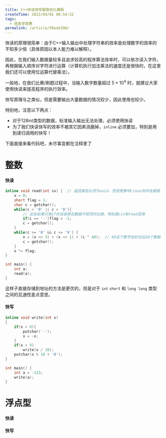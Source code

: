 ```yaml
---
title: C++快读快写极限优化模板
createTime: 2022/04/01 08:54:32
tags:
  - 信息学竞赛
permalink: /article/59oa5390/
---
```


快读的原理很简单：由于C++输入输出中处理字符串的效率是处理数字的效率的不知多少倍（具体原因以本人能力难以解释）。

因此，在我们输入数据量较多且追求较高的程序算法效率时，可以依次读入字符，再根据输入顺序对字符进行运算（计算机执行加法乘法的速度还是很快的，在这里我们还可以使用位运算代替乘法）。

一般地，在我们比赛/刷题过程中，当输入数字数量超过 $5\times10^4$ 时，就建议大家使用快读来提高程序的执行效率。

快写原理与之类似，但是需要输出大量数据的情况较少，因此使用也较少。

特别地，注意以下两点：

- 对于128int类型的数据，标准输入输出无法处理，必须使用快读
- 为了我们快读快写的效率不被其它因素消磨掉，`inline` 必须要加，特别是用到递归调用的快写！

下面直接来看代码吧，未尽事宜都在注释里了

# 整数

#### 快读

```cpp
inline void read(int &x) {  // 返回类型必须为void，否则竞赛中Linux测评会报错，Windows没事
	x = 0;
	short flag = 1;
	char c = getchar();
    while(c < '0' || c > '9'){
    	// 此处如果只用if的话容易在数据不规范时出错，特别是cin和read混用
        if(c == '-')flag = -1;
        c = getchar();
    }
	while(c >= '0' && c <= '9') {
		x = (x << 3) + (x << 1) + (c ^ 48);  // 48这个数字恰好往后10个数都可以使用位运算，可以写成二进制证明；位运算能用当然更好
		c = getchar();
	}
	x *= flag;
}

int main() {
	int a;
	read(a);
}
```

这样子直接存储到地址的方法是更优的，但是对于 `int` `short` 和 `long long` 类型之间的互通性差点意思。

#### 快写

```cpp
inline void write(int x)
{
    if(x < 0){
    	putchar('-');
		x = -x;
	}
    if(x > 9) 
		write(x / 10);
    putchar(x % 10 + '0');
}

int main() {
	int a = -123;
	write(a);
}
```

# 浮点型

#### 快读


#### 快写


